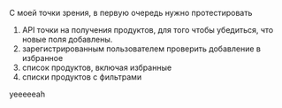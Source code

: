 С моей точки зрения, в первую очередь нужно протестировать
1) API точки на получения продуктов, для того чтобы убедиться, 
что новые поля добавлены. 
2) зарегистрированным пользователем проверить добавление в избранное
3) список продуктов, включая избранные
4) списки продуктов с фильтрами


yeeeeeah
